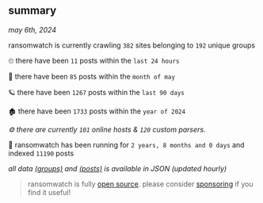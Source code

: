 
## summary
_may 6th, 2024_

ransomwatch is currently crawling `382` sites belonging to `192` unique groups

⏲ there have been `11` posts within the `last 24 hours`

🦈 there have been `85` posts within the `month of may`

🪐 there have been `1267` posts within the `last 90 days`

🏚 there have been `1733` posts within the `year of 2024`

_⚙️ there are currently `101` online hosts & `120` custom parsers._

🦕 ransomwatch has been running for `2 years, 8 months and 0 days` and indexed `11190` posts

_all data  [(groups)](http://ransomwhat.telemetry.ltd/groups) and [(posts)](http://ransomwhat.telemetry.ltd/posts) is available in JSON (updated hourly)_

> ransomwatch is fully [open source](https://github.com/joshhighet/ransomwatch#ransomwatch--). please consider [sponsoring](https://github.com/sponsors/joshhighet) if you find it useful!
